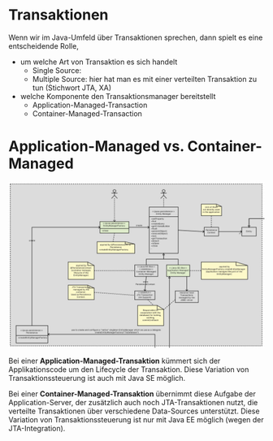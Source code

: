# Transaktionen

Wenn wir im Java-Umfeld über Transaktionen sprechen, dann spielt es eine entscheidende Rolle, 

* um welche Art von Transaktion es sich handelt
  * Single Source:
  * Multiple Source: hier hat man es mit einer verteilten Transaktion zu tun (Stichwort JTA, XA)
* welche Komponente den Transaktionsmanager bereitstellt
  * Application-Managed-Transaction
  * Container-Managed-Transaction

# Application-Managed vs. Container-Managed
![JPA Transactions](images/jpaTransactions.jpg)

Bei einer **Application-Managed-Transaktion** kümmert sich der Applikationscode um den Lifecycle der Transaktion. Diese Variation von Transaktionssteuerung ist auch mit Java SE möglich.

Bei einer **Container-Managed-Transaktion** übernimmt diese Aufgabe der Application-Server, der zusätzlich auch noch JTA-Transaktionen nutzt, die verteilte Transaktionen über verschiedene Data-Sources unterstützt. Diese Variation von Transaktionssteuerung ist nur mit Java EE möglich (wegen der JTA-Integration). 


